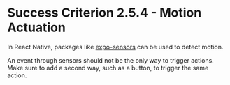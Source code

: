 # Success Criterion 2.5.4 - Motion Actuation

In React Native, packages like [expo-sensors](https://docs.expo.dev/versions/latest/sdk/sensors/) can be used to detect motion.

An event through sensors should not be the only way to trigger actions. Make sure to add a second way, such as a button, to trigger the same action.